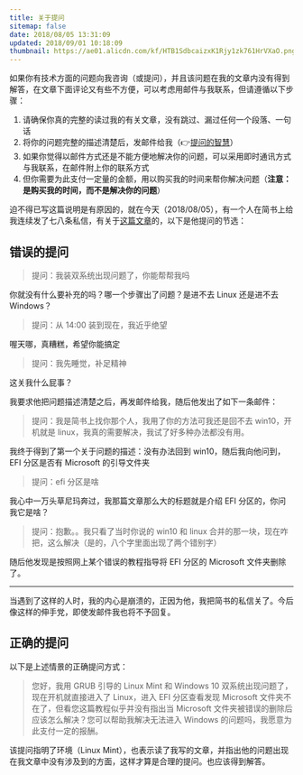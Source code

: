 ```yaml
---
title: 关于提问
sitemap: false
date: 2018/08/05 13:31:09
updated: 2018/09/01 10:18:09
thumbnail: https://ae01.alicdn.com/kf/HTB1SdbcaizxK1Rjy1zk761HrVXaO.png
---
```


如果你有技术方面的问题向我咨询（或提问），并且该问题在我的文章内没有得到解答，在文章下面评论又有些不方便，可以考虑用邮件与我联系，但请遵循以下步骤：

1. 请确保你真的完整的读过我的有关文章，没有跳过、漏过任何一个段落、一句话
2. 将你的问题完整的描述清楚后，发邮件给我（👉[提问的智慧](https://github.com/ryanhanwu/How-To-Ask-Questions-The-Smart-Way/blob/master/README-zh_CN.md)）
3. 如果你觉得以邮件方式还是不能方便地解决你的问题，可以采用即时通讯方式与我联系，在邮件附上你的联系方式
4. 但你需要为此支付一定量的金额，用以购买我的时间来帮你解决问题（**注意：是购买我的时间，而不是解决你的问题**）

迫不得已写这篇说明是有原因的，就在今天（2018/08/05），有一个人在简书上给我连续发了七八条私信，有关于[这篇文章](../posts/ad42f575/ )的，以下是他提问的节选：

## 错误的提问

> 提问：我装双系统出现问题了，你能帮帮我吗

你就没有什么要补充的吗？哪一个步骤出了问题？是进不去 Linux 还是进不去 Windows？

> 提问：从 14:00 装到现在，我近乎绝望

喔天哪，真糟糕，希望你能搞定

> 提问：我先睡觉，补足精神

这关我什么屁事？

我要求他把问题描述清楚之后，再发邮件给我，随后他发出了如下一条邮件：

> 提问：我是简书上找你那个人，我用了你的方法可我还是回不去 win10，开机就是 linux，我真的需要解决，我试了好多种办法都没有用。

我终于得到了第一个关于问题的描述：没有办法回到 win10，随后我向他问到，EFI 分区是否有 Microsoft 的引导文件夹

> 提问：efi 分区是啥

我心中一万头草尼玛奔过，我那篇文章那么大的标题就是介绍 EFI 分区的，你问我它是啥？

> 提问：抱歉。。我只看了当时你说的 win10 和 linux 合并的那一块，现在咋把，这么解决（是的，八个字里面出现了两个错别字）

随后他发现是按照网上某个错误的教程指导将 EFI 分区的 Microsoft 文件夹删除了。

---

当遇到了这样的人时，我的内心是崩溃的，正因为他，我把简书的私信关了。今后像这样的伸手党，即使发邮件我也将不予回复。

## 正确的提问

以下是上述情景的正确提问方式：

> 您好，我用 GRUB 引导的 Linux Mint 和 Windows 10 双系统出现问题了，现在开机就直接进入了 Linux，进入 EFI 分区查看发现 Microsoft 文件夹不在了，但看您这篇教程似乎并没有指出当 Microsoft 文件夹被错误的删除后应该怎么解决？您可以帮助我解决无法进入 Windows 的问题吗，我愿意为此支付一定的报酬。

该提问指明了环境（Linux Mint），也表示读了我写的文章，并指出他的问题出现在我文章中没有涉及到的方面，这样才算是合理的提问。也应该得到解答。
